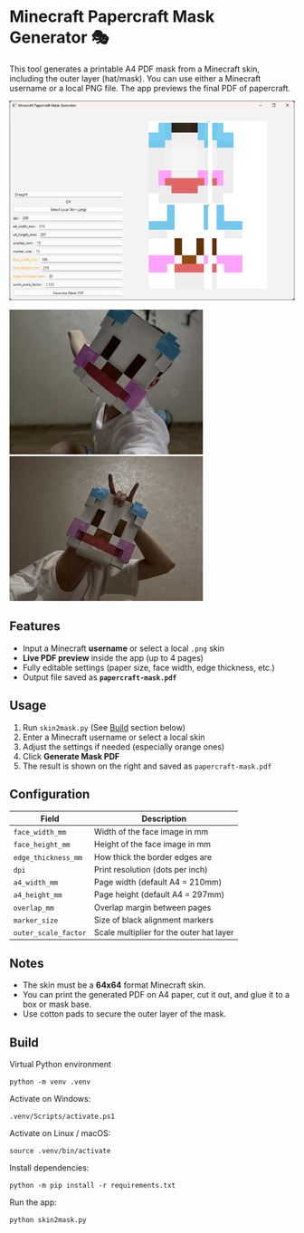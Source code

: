 # Minecraft Papercraft Mask Generator 🎭

This tool generates a printable A4 PDF mask from a Minecraft skin, including the outer layer (hat/mask).
You can use either a Minecraft username or a local PNG file.
The app previews the final PDF of papercraft.

![App Window](assets/app_window.png)

![Final Result 1](assets/final_result_1.png)
![Final Result 2](assets/final_result_2.png)

## Features

- Input a Minecraft **username** or select a local `.png` skin
- **Live PDF preview** inside the app (up to 4 pages)
- Fully editable settings (paper size, face width, edge thickness, etc.)
- Output file saved as **`papercraft-mask.pdf`**

## Usage

1. Run `skin2mask.py` (See [Build](#build) section below)
2. Enter a Minecraft username or select a local skin
3. Adjust the settings if needed (especially orange ones)
4. Click **Generate Mask PDF**
5. The result is shown on the right and saved as `papercraft-mask.pdf`

## Configuration
| Field                | Description                              |
| -------------------- | ---------------------------------------- |
| `face_width_mm`      | Width of the face image in mm            |
| `face_height_mm`     | Height of the face image in mm           |
| `edge_thickness_mm`  | How thick the border edges are           |
| `dpi`                | Print resolution (dots per inch)         |
| `a4_width_mm`        | Page width (default A4 = 210mm)          |
| `a4_height_mm`       | Page height (default A4 = 297mm)         |
| `overlap_mm`         | Overlap margin between pages             |
| `marker_size`        | Size of black alignment markers          |
| `outer_scale_factor` | Scale multiplier for the outer hat layer |

## Notes

- The skin must be a **64x64** format Minecraft skin.
- You can print the generated PDF on A4 paper, cut it out, and glue it to a box or mask base.
- Use cotton pads to secure the outer layer of the mask.

## <a name="build"></a> Build

Virtual Python environment
```shell
python -m venv .venv
```
Activate on Windows:
```shell
.venv/Scripts/activate.ps1
```
Activate on Linux / macOS:
```shell
source .venv/bin/activate
```
Install dependencies:
```shell
python -m pip install -r requirements.txt
```
Run the app:
```shell
python skin2mask.py
```